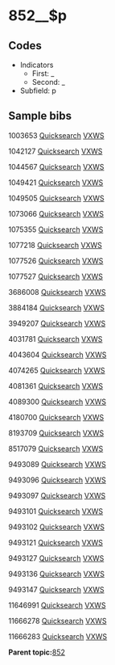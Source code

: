 # 852\_\_$p

## Codes

-   Indicators
    -   First: \_
    -   Second: \_
-   Subfield: p

## Sample bibs

1003653 [Quicksearch](https://search.library.yale.edu/catalog/1003653) [VXWS](http://prodorbis.library.yale.edu:7014/vxws/GetHoldingsService?bibId=1003653)

1042127 [Quicksearch](https://search.library.yale.edu/catalog/1042127) [VXWS](http://prodorbis.library.yale.edu:7014/vxws/GetHoldingsService?bibId=1042127)

1044567 [Quicksearch](https://search.library.yale.edu/catalog/1044567) [VXWS](http://prodorbis.library.yale.edu:7014/vxws/GetHoldingsService?bibId=1044567)

1049421 [Quicksearch](https://search.library.yale.edu/catalog/1049421) [VXWS](http://prodorbis.library.yale.edu:7014/vxws/GetHoldingsService?bibId=1049421)

1049505 [Quicksearch](https://search.library.yale.edu/catalog/1049505) [VXWS](http://prodorbis.library.yale.edu:7014/vxws/GetHoldingsService?bibId=1049505)

1073066 [Quicksearch](https://search.library.yale.edu/catalog/1073066) [VXWS](http://prodorbis.library.yale.edu:7014/vxws/GetHoldingsService?bibId=1073066)

1075355 [Quicksearch](https://search.library.yale.edu/catalog/1075355) [VXWS](http://prodorbis.library.yale.edu:7014/vxws/GetHoldingsService?bibId=1075355)

1077218 [Quicksearch](https://search.library.yale.edu/catalog/1077218) [VXWS](http://prodorbis.library.yale.edu:7014/vxws/GetHoldingsService?bibId=1077218)

1077526 [Quicksearch](https://search.library.yale.edu/catalog/1077526) [VXWS](http://prodorbis.library.yale.edu:7014/vxws/GetHoldingsService?bibId=1077526)

1077527 [Quicksearch](https://search.library.yale.edu/catalog/1077527) [VXWS](http://prodorbis.library.yale.edu:7014/vxws/GetHoldingsService?bibId=1077527)

3686008 [Quicksearch](https://search.library.yale.edu/catalog/3686008) [VXWS](http://prodorbis.library.yale.edu:7014/vxws/GetHoldingsService?bibId=3686008)

3884184 [Quicksearch](https://search.library.yale.edu/catalog/3884184) [VXWS](http://prodorbis.library.yale.edu:7014/vxws/GetHoldingsService?bibId=3884184)

3949207 [Quicksearch](https://search.library.yale.edu/catalog/3949207) [VXWS](http://prodorbis.library.yale.edu:7014/vxws/GetHoldingsService?bibId=3949207)

4031781 [Quicksearch](https://search.library.yale.edu/catalog/4031781) [VXWS](http://prodorbis.library.yale.edu:7014/vxws/GetHoldingsService?bibId=4031781)

4043604 [Quicksearch](https://search.library.yale.edu/catalog/4043604) [VXWS](http://prodorbis.library.yale.edu:7014/vxws/GetHoldingsService?bibId=4043604)

4074265 [Quicksearch](https://search.library.yale.edu/catalog/4074265) [VXWS](http://prodorbis.library.yale.edu:7014/vxws/GetHoldingsService?bibId=4074265)

4081361 [Quicksearch](https://search.library.yale.edu/catalog/4081361) [VXWS](http://prodorbis.library.yale.edu:7014/vxws/GetHoldingsService?bibId=4081361)

4089300 [Quicksearch](https://search.library.yale.edu/catalog/4089300) [VXWS](http://prodorbis.library.yale.edu:7014/vxws/GetHoldingsService?bibId=4089300)

4180700 [Quicksearch](https://search.library.yale.edu/catalog/4180700) [VXWS](http://prodorbis.library.yale.edu:7014/vxws/GetHoldingsService?bibId=4180700)

8193709 [Quicksearch](https://search.library.yale.edu/catalog/8193709) [VXWS](http://prodorbis.library.yale.edu:7014/vxws/GetHoldingsService?bibId=8193709)

8517079 [Quicksearch](https://search.library.yale.edu/catalog/8517079) [VXWS](http://prodorbis.library.yale.edu:7014/vxws/GetHoldingsService?bibId=8517079)

9493089 [Quicksearch](https://search.library.yale.edu/catalog/9493089) [VXWS](http://prodorbis.library.yale.edu:7014/vxws/GetHoldingsService?bibId=9493089)

9493096 [Quicksearch](https://search.library.yale.edu/catalog/9493096) [VXWS](http://prodorbis.library.yale.edu:7014/vxws/GetHoldingsService?bibId=9493096)

9493097 [Quicksearch](https://search.library.yale.edu/catalog/9493097) [VXWS](http://prodorbis.library.yale.edu:7014/vxws/GetHoldingsService?bibId=9493097)

9493101 [Quicksearch](https://search.library.yale.edu/catalog/9493101) [VXWS](http://prodorbis.library.yale.edu:7014/vxws/GetHoldingsService?bibId=9493101)

9493102 [Quicksearch](https://search.library.yale.edu/catalog/9493102) [VXWS](http://prodorbis.library.yale.edu:7014/vxws/GetHoldingsService?bibId=9493102)

9493121 [Quicksearch](https://search.library.yale.edu/catalog/9493121) [VXWS](http://prodorbis.library.yale.edu:7014/vxws/GetHoldingsService?bibId=9493121)

9493127 [Quicksearch](https://search.library.yale.edu/catalog/9493127) [VXWS](http://prodorbis.library.yale.edu:7014/vxws/GetHoldingsService?bibId=9493127)

9493136 [Quicksearch](https://search.library.yale.edu/catalog/9493136) [VXWS](http://prodorbis.library.yale.edu:7014/vxws/GetHoldingsService?bibId=9493136)

9493147 [Quicksearch](https://search.library.yale.edu/catalog/9493147) [VXWS](http://prodorbis.library.yale.edu:7014/vxws/GetHoldingsService?bibId=9493147)

11646991 [Quicksearch](https://search.library.yale.edu/catalog/11646991) [VXWS](http://prodorbis.library.yale.edu:7014/vxws/GetHoldingsService?bibId=11646991)

11666278 [Quicksearch](https://search.library.yale.edu/catalog/11666278) [VXWS](http://prodorbis.library.yale.edu:7014/vxws/GetHoldingsService?bibId=11666278)

11666283 [Quicksearch](https://search.library.yale.edu/catalog/11666283) [VXWS](http://prodorbis.library.yale.edu:7014/vxws/GetHoldingsService?bibId=11666283)

**Parent topic:**[852](../../tags/852/852.md)

